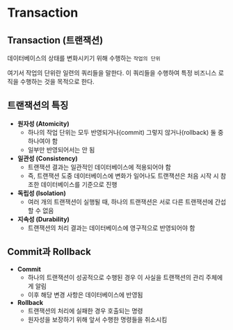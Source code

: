 # **Transaction**

## **Transaction (트랜잭션)**

데이터베이스의 상태를 변화시키기 위해 수행하는 `작업의 단위`

여기서 작업의 단위란 일련의 쿼리들을 말한다. 이 쿼리들을 수행하여 특정 비즈니스 로직을 수행하는 것을 목적으로 한다.

## **트랜잭션의 특징**

- **원자성 (Atomicity)**
    - 하나의 작업 단위는 모두 반영되거나(commit) 그렇지 않거나(rollback) 둘 중 하나여야 함
    - 일부만 반영되어서는 안 됨
- **일관성 (Consistency)**
    - 트랜잭션 결과는 일관적인 데이터베이스에 적용되어야 함
    - 즉, 트랜잭션 도중 데이터베이스에 변화가 일어나도 트랜잭션은 처음 시작 시 참조한 데이터베이스를 기준으로 진행
- **독립성 (Isolation)**
    - 여러 개의 트랜잭션이 실행될 때, 하나의 트랜잭션은 서로 다른 트랜잭션에 간섭할 수 없음
- **지속성 (Durability)**
    - 트랜잭션의 처리 결과는 데이터베이스에 영구적으로 반영되어야 함

## **Commit과 Rollback**

- **Commit**
    - 하나의 트랜잭션이 성공적으로 수행된 경우 이 사실을 트랜잭션의 관리 주체에게 알림
    - 이후 해당 변경 사항은 데이터베이스에 반영됨
- **Rollback**
    - 트랜잭션의 처리에 실패한 경우 호출되는 명령
    - 원자성을 보장하기 위해 앞서 수행한 명령들을 취소시킴
